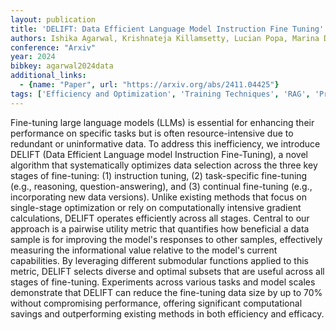 ```yaml
---
layout: publication
title: 'DELIFT: Data Efficient Language Model Instruction Fine Tuning'
authors: Ishika Agarwal, Krishnateja Killamsetty, Lucian Popa, Marina Danilevksy
conference: "Arxiv"
year: 2024
bibkey: agarwal2024data
additional_links:
  - {name: "Paper", url: "https://arxiv.org/abs/2411.04425"}
tags: ['Efficiency and Optimization', 'Training Techniques', 'RAG', 'Pretraining Methods', 'Fine-Tuning']
---
```

Fine-tuning large language models (LLMs) is essential for enhancing their
performance on specific tasks but is often resource-intensive due to redundant
or uninformative data. To address this inefficiency, we introduce DELIFT (Data
Efficient Language model Instruction Fine-Tuning), a novel algorithm that
systematically optimizes data selection across the three key stages of
fine-tuning: (1) instruction tuning, (2) task-specific fine-tuning (e.g.,
reasoning, question-answering), and (3) continual fine-tuning (e.g.,
incorporating new data versions). Unlike existing methods that focus on
single-stage optimization or rely on computationally intensive gradient
calculations, DELIFT operates efficiently across all stages. Central to our
approach is a pairwise utility metric that quantifies how beneficial a data
sample is for improving the model's responses to other samples, effectively
measuring the informational value relative to the model's current capabilities.
By leveraging different submodular functions applied to this metric, DELIFT
selects diverse and optimal subsets that are useful across all stages of
fine-tuning. Experiments across various tasks and model scales demonstrate that
DELIFT can reduce the fine-tuning data size by up to 70% without compromising
performance, offering significant computational savings and outperforming
existing methods in both efficiency and efficacy.
